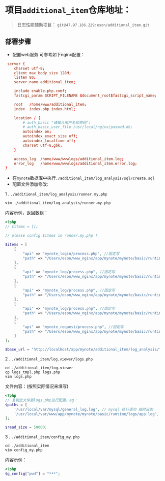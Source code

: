 # 项目`additional_item`仓库地址：
> 日志性能辅助项目：
`git@47.97.186.229:eson/additional_item.git`

## 部署步骤
 - 配置web服务 可参考如下nginx配置：
 
```conf
 server {
    charset utf-8;
    client_max_body_size 128M;
    listen 80;
    server_name additional_item;

    include enable-php.conf;
    fastcgi_param SCRIPT_FILENAME $document_root$fastcgi_script_name;

    root   /home/www/additional_item;
    index  index.php index.html;

    location / {
        # auth_basic "请输入用户名和密码";
        # auth_basic_user_file /usr/local/nginx/passwd.db;
        autoindex on;
        autoindex_exact_size off;
        autoindex_localtime off;
        charset utf-8,gbk;
    }

    access_log  /home/www/wwwlogs/additional_item.log;
    error_log   /home/www/wwwlogs/additional_item.error.log;
}
 ```
 
 - 在`mynote`数据库中执行`./additional_item/log_analysis/sql/create.sql`
 - 配置文件添加修改:
 
 1 . `./additional_item/log_analysis/runner.my.php`
 
 ```shell
 vim ./additional_item/log_analysis/runner.my.php
 ```
 内容示例，返回数组：

```php
<?php 
// $items = [];

// please config $items in runner.my.php !

$items = [
    [
        "api" => "mynote_login/process.php", //固定写
        "path" => "/Users/eson/www_nginx/app/mynote/mynote/basic/runtime/seaslog/login" //实际情况写
    ],
    [
        "api" => "mynote_log/process.php", //固定写
        "path" => "/Users/eson/www_nginx/app/mynote/mynote/basic/runtime/seaslog/api" //实际情况写
    ],
    [
        "api" => "mynote_log/process.php", //固定写
        "path" => "/Users/eson/www_nginx/app/mynote/mynote/basic/runtime/seaslog/curl" //实际情况写
    ],
    [
        "api" => "mynote_log/process.php", //固定写
        "path" => "/Users/eson/www_nginx/app/mynote/mynote/basic/runtime/seaslog/shell" //实际情况写
    ],
    [
        "api" => "mynote_request/process.php", //固定写
        "path" => "/Users/eson/www_nginx/app/mynote/mynote/basic/runtime/logs/logs.txt" //实际情况写
    ]
];

$base_url = "http://localhost/app/mynote/additional_item/log_analysis/"; //实际情况写
```

2 .  `./additional_item/log.viewer/logs.php`

```shell
cd ./additional_item/log.viewer
cp logs_tmpl.php logs.php
vim logs.php
```

文件内容：(按照实际情况来填写)

```php
<?php
// 复制此文件到logs.php进行配置，eg：
$paths = [
    '/usr/local/var/mysql/general_log.log', // mysql 执行语句 临时日志
    '/usr/local/var/www/app/mynote/mynote/basic/runtime/logs/app.log', // mynote 报错日志
];

$read_size = 50000;
```

3 . `./additional_item/config_my.php`
```shell
cd ./additional_item
vim config_my.php
``` 
内容示例：
```php
<?php
$g_config["pwd"] = "***";
```
